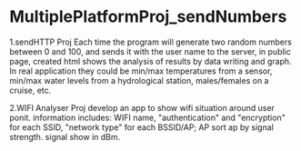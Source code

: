 # MultiplePlatformProj_sendNumbers
1.sendHTTP Proj
Each time the program will generate two random numbers between 0 and 100, and sends it with the user name to the server, in public page, created html shows the analysis of results by data writing and graph.
In real application they could be min/max temperatures from a sensor, min/max water levels from a hydrological station, males/females on a cruise, etc.

2.WIFI Analyser Proj
develop an app to show wifi situation around user ponit.
information includes:
WIFI name, "authentication" and "encryption" for each SSID, "network type" for each BSSID/AP;
AP sort ap by signal strength.
signal show in dBm.
